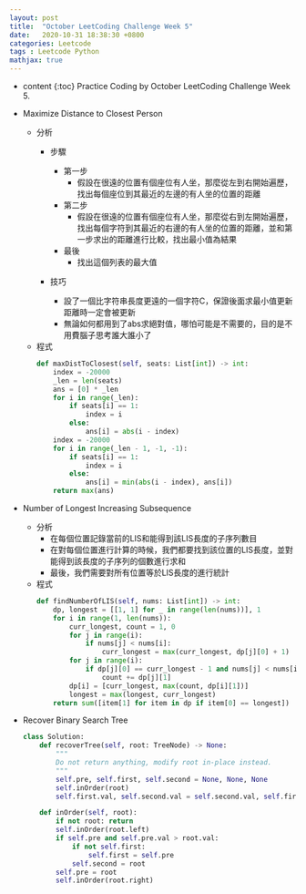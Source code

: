 ```yaml
---
layout: post
title:  "October LeetCoding Challenge Week 5"
date:   2020-10-31 18:38:30 +0800
categories: Leetcode
tags : Leetcode Python 
mathjax: true
---
```

* content 
{:toc}
Practice Coding by October LeetCoding Challenge Week 5.




* Maximize Distance to Closest Person
    * 分析
        * 步驟
            * 第一步
                * 假設在很遠的位置有個座位有人坐，那麼從左到右開始遍歷，找出每個座位到其最近的左邊的有人坐的位置的距離
            * 第二步
                * 假設在很遠的位置有個座位有人坐，那麼從右到左開始遍歷，找出每個字符到其最近的右邊的有人坐的位置的距離，並和第一步求出的距離進行比較，找出最小值為結果
            * 最後
                * 找出這個列表的最大值

        * 技巧
            * 設了一個比字符串長度更遠的一個字符C，保證後面求最小值更新距離時一定會被更新
            * 無論如何都用到了abs求絕對值，哪怕可能是不需要的，目的是不用費腦子思考誰大誰小了
    * 程式
        ```python
        def maxDistToClosest(self, seats: List[int]) -> int:
            index = -20000
            _len = len(seats)
            ans = [0] * _len
            for i in range(_len):
                if seats[i] == 1:
                    index = i
                else:
                    ans[i] = abs(i - index)
            index = -20000
            for i in range(_len - 1, -1, -1):
                if seats[i] == 1:
                    index = i
                else:
                    ans[i] = min(abs(i - index), ans[i])
            return max(ans)
        ```
        
* Number of Longest Increasing Subsequence
    * 分析
        * 在每個位置記錄當前的LIS和能得到該LIS長度的子序列數目
        * 在對每個位置進行計算的時候，我們都要找到該位置的LIS長度，並對能得到該長度的子序列的個數進行求和
        * 最後，我們需要對所有位置等於LIS長度的進行統計
    * 程式
        ```python
        def findNumberOfLIS(self, nums: List[int]) -> int:
            dp, longest = [[1, 1] for _ in range(len(nums))], 1
            for i in range(1, len(nums)):
                curr_longest, count = 1, 0
                for j in range(i):
                    if nums[j] < nums[i]:
                        curr_longest = max(curr_longest, dp[j][0] + 1)
                for j in range(i):
                    if dp[j][0] == curr_longest - 1 and nums[j] < nums[i]:
                        count += dp[j][1]
                dp[i] = [curr_longest, max(count, dp[i][1])]
                longest = max(longest, curr_longest)
            return sum([item[1] for item in dp if item[0] == longest])
        ```
        
* Recover Binary Search Tree
    ```python
    class Solution:
        def recoverTree(self, root: TreeNode) -> None:
            """
            Do not return anything, modify root in-place instead.
            """
            self.pre, self.first, self.second = None, None, None
            self.inOrder(root)
            self.first.val, self.second.val = self.second.val, self.first.val

        def inOrder(self, root):
            if not root: return
            self.inOrder(root.left)
            if self.pre and self.pre.val > root.val:
                if not self.first:
                    self.first = self.pre
                self.second = root
            self.pre = root
            self.inOrder(root.right)
    ```
